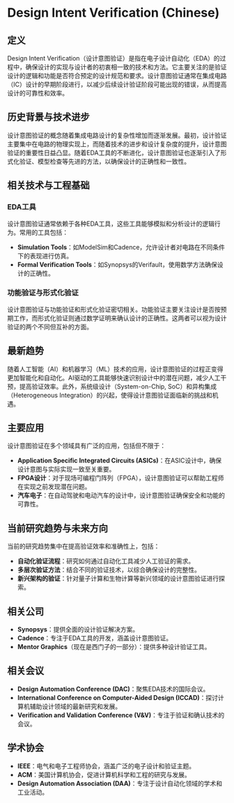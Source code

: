 # Design Intent Verification (Chinese)

## 定义
Design Intent Verification（设计意图验证）是指在电子设计自动化（EDA）的过程中，确保设计的实现与设计者的初衷相一致的技术和方法。它主要关注的是验证设计的逻辑和功能是否符合预定的设计规范和要求。设计意图验证通常在集成电路（IC）设计的早期阶段进行，以减少后续设计验证阶段可能出现的错误，从而提高设计的可靠性和效率。

## 历史背景与技术进步
设计意图验证的概念随着集成电路设计的复杂性增加而逐渐发展。最初，设计验证主要集中在电路的物理实现上，而随着技术的进步和设计复杂度的提升，设计意图验证的重要性日益凸显。随着EDA工具的不断进化，设计意图验证也逐渐引入了形式化验证、模型检查等先进的方法，以确保设计的正确性和一致性。

## 相关技术与工程基础
### EDA工具
设计意图验证通常依赖于各种EDA工具，这些工具能够模拟和分析设计的逻辑行为。常用的工具包括：
- **Simulation Tools**：如ModelSim和Cadence，允许设计者对电路在不同条件下的表现进行仿真。
- **Formal Verification Tools**：如Synopsys的Verifault，使用数学方法确保设计的正确性。

### 功能验证与形式化验证
设计意图验证与功能验证和形式化验证密切相关。功能验证主要关注设计是否按预期工作，而形式化验证则通过数学证明来确认设计的正确性。这两者可以视为设计验证的两个不同但互补的方面。

## 最新趋势
随着人工智能（AI）和机器学习（ML）技术的应用，设计意图验证的过程正变得更加智能化和自动化。AI驱动的工具能够快速识别设计中的潜在问题，减少人工干预，提高验证效率。此外，系统级设计（System-on-Chip, SoC）和异构集成（Heterogeneous Integration）的兴起，使得设计意图验证面临新的挑战和机遇。

## 主要应用
设计意图验证在多个领域具有广泛的应用，包括但不限于：
- **Application Specific Integrated Circuits (ASICs)**：在ASIC设计中，确保设计意图与实际实现一致至关重要。
- **FPGA设计**：对于现场可编程门阵列（FPGA），设计意图验证可以帮助工程师在实现之前发现潜在问题。
- **汽车电子**：在自动驾驶和电动汽车的设计中，设计意图验证确保安全和功能的可靠性。

## 当前研究趋势与未来方向
当前的研究趋势集中在提高验证效率和准确性上，包括：
- **自动化验证流程**：研究如何通过自动化工具减少人工验证的需求。
- **多层次验证方法**：结合不同的验证技术，以综合确保设计的完整性。
- **新兴架构的验证**：针对量子计算和生物计算等新兴领域的设计意图验证进行探索。

## 相关公司
- **Synopsys**：提供全面的设计验证解决方案。
- **Cadence**：专注于EDA工具的开发，涵盖设计意图验证。
- **Mentor Graphics**（现在是西门子的一部分）：提供多种设计验证工具。

## 相关会议
- **Design Automation Conference (DAC)**：聚焦EDA技术的国际会议。
- **International Conference on Computer-Aided Design (ICCAD)**：探讨计算机辅助设计领域的最新研究和发展。
- **Verification and Validation Conference (V&V)**：专注于验证和确认技术的会议。

## 学术协会
- **IEEE**：电气和电子工程师协会，涵盖广泛的电子设计和验证主题。
- **ACM**：美国计算机协会，促进计算机科学和工程的研究与发展。
- **Design Automation Association (DAA)**：专注于设计自动化领域的学术和工业活动。
